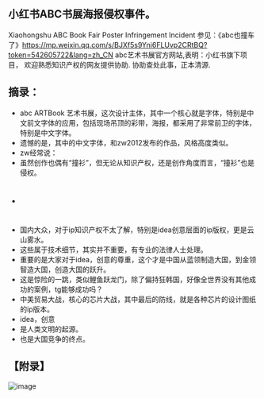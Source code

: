 ## 小红书ABC书展海报侵权事件。
Xiaohongshu ABC Book Fair Poster Infringement Incident
参见：《abc也撞车了》https://mp.weixin.qq.com/s/BJXf5s9Yni6FLUvp2CRtBQ?token=542605722&lang=zh_CN
abc艺术书展官方网站,表明：小红书旗下项目，
欢迎熟悉知识产权的网友提供协助.
协助查处此事，正本清源.

##  摘录：
* abc ARTBook 艺术书展，这次设计主体，其中一个核心就是字体，特别是中文前文字体的应用，包括现场吊顶的彩带，海报，都采用了非常前卫的字体，特别是中文字体。
* 遗憾的是，其中的中文字体，和zw2012发布的作品，风格高度类似。
* zw经常说：
* 虽然创作也偶有“撞衫”，但无论从知识产权，还是创作角度而言，“撞衫”也是侵权。
* #
* 国内大众，对于ip知识产权不太了解，特别是idea创意层面的ip版权，更是云山雾水。
* 这些属于技术细节，其实并不重要，有专业的法律人士处理。
* 重要的是大家对于idea，创意的尊重，这个才是中国从蓝领制造大国，到金领智造大国，创造大国的跃升。
* 这是惊险的一跳，类似鲤鱼跃龙门，除了偏持狂韩国，好像全世界没有其他成功的案例，tg能够成功吗？
* 中美贸易大战，核心的芯片大战，其中最后的防线，就是各种芯片的设计图纸的ip版本。
* idea，创意
* 是人类文明的起源。
* 也是大国竞争的终点。



##  【附录】

![image](https://github.com/user-attachments/assets/0dd36bac-4862-4a8b-a87d-5be5cf9b98c1)


